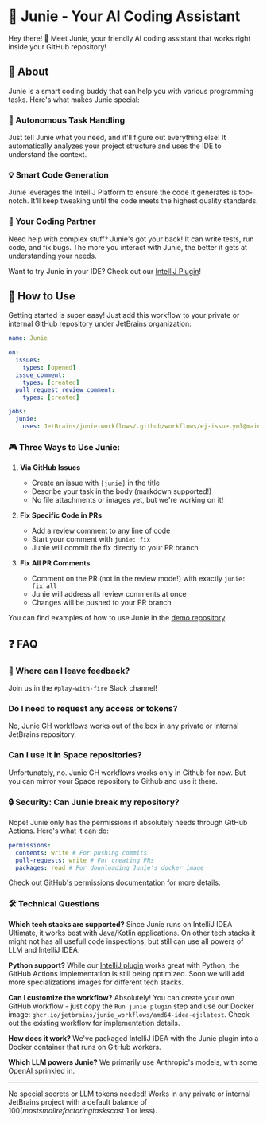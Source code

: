 # 🤖 Junie - Your AI Coding Assistant

Hey there! 👋 Meet Junie, your friendly AI coding assistant that works right inside your GitHub repository!

## 🌟 About

Junie is a smart coding buddy that can help you with various programming tasks. Here's what makes Junie special:

### 🎯 Autonomous Task Handling
Just tell Junie what you need, and it'll figure out everything else! It automatically analyzes your project structure and uses the IDE to understand the context.

### 💡 Smart Code Generation
Junie leverages the IntelliJ Platform to ensure the code it generates is top-notch. It'll keep tweaking until the code meets the highest quality standards.

### 🤝 Your Coding Partner
Need help with complex stuff? Junie's got your back! It can write tests, run code, and fix bugs. The more you interact with Junie, the better it gets at understanding your needs.

Want to try Junie in your IDE? Check out our [IntelliJ Plugin](https://plugins.jetbrains.com/plugin/26104-jetbrains-junie)!

## 🚀 How to Use

Getting started is super easy! Just add this workflow to your private or internal GitHub repository under JetBrains organization:
```yaml
name: Junie

on:
  issues:
    types: [opened]
  issue_comment:
    types: [created]
  pull_request_review_comment:
    types: [created]

jobs:
  junie:
    uses: JetBrains/junie-workflows/.github/workflows/ej-issue.yml@main
```

### 🎮 Three Ways to Use Junie:

1. **Via GitHub Issues**
   - Create an issue with `[junie]` in the title
   - Describe your task in the body (markdown supported!)
   - No file attachments or images yet, but we're working on it!

2. **Fix Specific Code in PRs**
   - Add a review comment to any line of code
   - Start your comment with `junie: fix`
   - Junie will commit the fix directly to your PR branch

3. **Fix All PR Comments**
   - Comment on the PR (not in the review mode!) with exactly `junie: fix all`
   - Junie will address all review comments at once
   - Changes will be pushed to your PR branch

You can find examples of how to use Junie in the [demo repository](https://github.com/JetBrains/junie-demo).

## ❓ FAQ
### 💬 Where can I leave feedback?
Join us in the `#play-with-fire` Slack channel!

### Do I need to request any access or tokens?
No, Junie GH workflows works out of the box in any private or internal JetBrains repository.

### Can I use it in Space repositories?
Unfortunately, no. Junie GH workflows works only in Github for now. But you can mirror your Space repository to Github and use it there.

### 🔒 Security: Can Junie break my repository?
Nope! Junie only has the permissions it absolutely needs through GitHub Actions. Here's what it can do:
```yaml
permissions:
  contents: write # For pushing commits
  pull-requests: write # For creating PRs
  packages: read # For downloading Junie's docker image
```
Check out GitHub's [permissions documentation](https://docs.github.com/en/actions/writing-workflows/choosing-what-your-workflow-does/controlling-permissions-for-github_token) for more details.

### 🛠️ Technical Questions

**Which tech stacks are supported?**
Since Junie runs on IntelliJ IDEA Ultimate, it works best with Java/Kotlin applications. On other tech stacks it might not has all usefull code inspections, but still can use all powers of LLM and IntelliJ IDEA.

**Python support?**
While our [IntelliJ plugin](https://plugins.jetbrains.com/plugin/26104-jetbrains-junie) works great with Python, the GitHub Actions implementation is still being optimized. Soon we will add more specializations images for different tech stacks.

**Can I customize the workflow?**
Absolutely! You can create your own GitHub workflow - just copy the `Run junie plugin` step and use our Docker image: `ghcr.io/jetbrains/junie_workflows/amd64-idea-ej:latest`. Check out the existing workflow for implementation details.

**How does it work?**
We've packaged IntelliJ IDEA with the Junie plugin into a Docker container that runs on GitHub workers.

**Which LLM powers Junie?**
We primarily use Anthropic's models, with some OpenAI sprinkled in.

---
No special secrets or LLM tokens needed! Works in any private or internal JetBrains project with a default balance of $100 (most small refactoring tasks cost ~$1 or less).